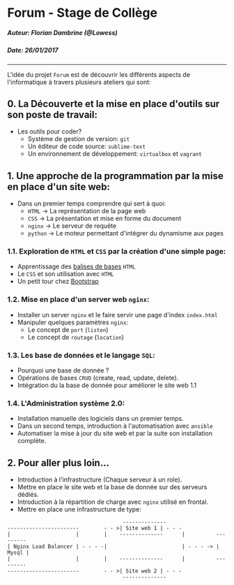 # Forum - Stage de Collège
##### Auteur: Florian Dambrine (@Lowess)
##### Date: 26/01/2017
----------------------------------------

L'idée du projet `Forum` est de découvrir les différents aspects de l'informatique à travers plusieurs ateliers qui sont:

## __0. La Découverte et la mise en place d'outils sur son poste de travail:__
  - Les outils pour coder?
    * Système de gestion de version: `git`
    * Un éditeur de code source: `sublime-text`
    * Un environnement de développement: `virtualbox` et `vagrant`
   

## __1. Une approche de la programmation par la mise en place d'un site web:__
  - Dans un premier temps comprendre qui sert à quoi:
    + `HTML`   -> La représentation de la page web
    + `CSS`    -> La présentation et mise en forme du document
    + `nginx`  -> Le serveur de requête
    + `python` -> Le moteur permettant d'intégrer du dynamisme aux pages

### 1.1. Exploration de `HTML` et `CSS` par la création d'une simple page:

  + Apprentissage des [balises de bases](https://openclassrooms.com/courses/apprendre-asp-net-mvc/introduction-au-html) `HTML` 
  + Le `CSS` et son utilisation avec `HTML`
  + Un petit tour chez [Bootstrap](http://getbootstrap.com/)

### 1.2. Mise en place d'un server web `nginx`:

  + Installer un server `nginx` et le faire servir une page d'index `index.html`
  + Manipuler quelques paramètres `nginx`:
    * Le concept de `port` (`listen`)
    * Le concept de `routage` (`location`)

### 1.3. Les base de données et le langage `SQL`:
  - Pourquoi une base de donnée ?
  - Opérations de bases `CRUD` (create, read, update, delete).
  - Intégration du la base de donnée pour améliorer le site web 1.1

### 1.4. L'Administration système 2.0:
  - Installation manuelle des logiciels dans un premier temps.
  - Dans un second temps, introduction à l'automatisation avec `ansible`
  - Automatiser la mise à jour du site web et par la suite son installation complète.

## __2. Pour aller plus loin...__
  - Introduction à l'infrastructure (Chaque serveur à un role).
  - Mettre en place le site web et la base de donnée sur des serveurs dédiés.
  - Introduction à la répartition de charge avec `nginx` utilisé en frontal.
  - Mettre en place une infrastructure de type:

 ```
                                      --------------
 -----------------------        - - >| Site web 1 | - - -
 |                     |        |    --------------      |          ---------
 | Nginx Load Balancer | - - - -|                        | - - - -> | Mysql |
 |                     |        |    --------------      |          ---------
 -----------------------        - - >| Site web 2 | - - -
                                      --------------
 ``` 

